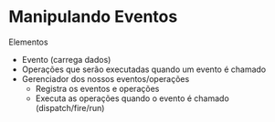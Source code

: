 # Manipulando Eventos

Elementos

- Evento (carrega dados)
- Operações que serão executadas quando um evento é chamado
- Gerenciador dos nossos eventos/operações
  - Registra os eventos e operações
  - Executa as operações quando o evento é chamado (dispatch/fire/run)
